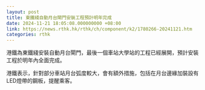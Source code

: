 ```yaml
---
layout: post
title: 東鐵綫自動月台閘門安裝工程預計明年完成
date: 2024-11-21 18:05:08.000000000 +08:00
link: https://news.rthk.hk/rthk/ch/component/k2/1780266-20241121.htm
categories: rthk
---
```


港鐵為東鐵綫安裝自動月台閘門，最後一個車站大學站的工程已經展開，預計安裝工程於明年內全面完成。

港鐵表示，針對部分車站月台弧度較大，會有額外措施，包括在月台邊緣加裝設有LED燈帶的鋼板，提醒乘客。
